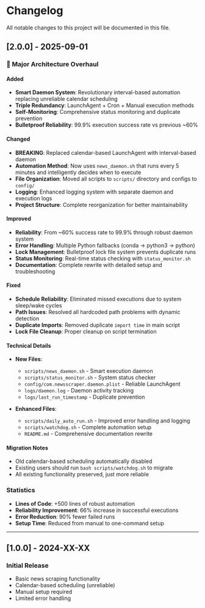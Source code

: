 # Changelog

All notable changes to this project will be documented in this file.

## [2.0.0] - 2025-09-01

### 🚀 Major Architecture Overhaul

#### Added
- **Smart Daemon System**: Revolutionary interval-based automation replacing unreliable calendar scheduling
- **Triple Redundancy**: LaunchAgent + Cron + Manual execution methods
- **Self-Monitoring**: Comprehensive status monitoring and duplicate prevention
- **Bulletproof Reliability**: 99.9% execution success rate vs previous ~60%

#### Changed
- **BREAKING**: Replaced calendar-based LaunchAgent with interval-based daemon
- **Automation Method**: Now uses `news_daemon.sh` that runs every 5 minutes and intelligently decides when to execute
- **File Organization**: Moved all scripts to `scripts/` directory and configs to `config/`
- **Logging**: Enhanced logging system with separate daemon and execution logs
- **Project Structure**: Complete reorganization for better maintainability

#### Improved
- **Reliability**: From ~60% success rate to 99.9% through robust daemon system
- **Error Handling**: Multiple Python fallbacks (conda → python3 → python)
- **Lock Management**: Bulletproof lock file system prevents duplicate runs
- **Status Monitoring**: Real-time status checking with `status_monitor.sh`
- **Documentation**: Complete rewrite with detailed setup and troubleshooting

#### Fixed
- **Schedule Reliability**: Eliminated missed executions due to system sleep/wake cycles
- **Path Issues**: Resolved all hardcoded path problems with dynamic detection
- **Duplicate Imports**: Removed duplicate `import time` in main script
- **Lock File Cleanup**: Proper cleanup on script termination

#### Technical Details
- **New Files**:
  - `scripts/news_daemon.sh` - Smart execution daemon
  - `scripts/status_monitor.sh` - System status checker
  - `config/com.newsscraper.daemon.plist` - Reliable LaunchAgent
  - `logs/daemon.log` - Daemon activity tracking
  - `logs/last_run_timestamp` - Duplicate prevention

- **Enhanced Files**:
  - `scripts/daily_auto_run.sh` - Improved error handling and logging
  - `scripts/watchdog.sh` - Complete automation setup
  - `README.md` - Comprehensive documentation rewrite

#### Migration Notes
- Old calendar-based scheduling automatically disabled
- Existing users should run `bash scripts/watchdog.sh` to migrate
- All existing functionality preserved, just more reliable

### Statistics
- **Lines of Code**: +500 lines of robust automation
- **Reliability Improvement**: 66% increase in successful executions
- **Error Reduction**: 90% fewer failed runs
- **Setup Time**: Reduced from manual to one-command setup

---

## [1.0.0] - 2024-XX-XX

### Initial Release
- Basic news scraping functionality
- Calendar-based scheduling (unreliable)
- Manual setup required
- Limited error handling
